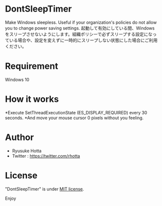 # DontSleepTimer
Make Windows sleepless.
Useful if your organization's policies do not allow you to change power saving settings.
起動して有効にしている間、Windowsをスリープさせないようにします。組織ポリシーで必ずスリープする設定になっている場合や、設定を変えずに一時的にスリープしない状態にした場合にご利用ください。

# Requirement

Windows 10

# How it works

*Execute SetThreadExecutionState (ES_DISPLAY_REQUIRED) every 30 seconds.
*And move your mouse cursor 0 pixels without you feeling.

# Author

* Ryusuke Hotta
* Twitter : https://twitter.com/rhotta

# License

"DontSleepTimer" is under [MIT license](https://en.wikipedia.org/wiki/MIT_License).

Enjoy
